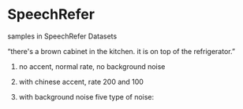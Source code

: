 # SpeechRefer
samples in SpeechRefer Datasets

“there's a brown cabinet in the kitchen. it is on top of the refrigerator.”
1. no accent, normal rate, no background noise

2. with chinese accent, rate 200 and 100

3. with background noise
five type of noise: 
